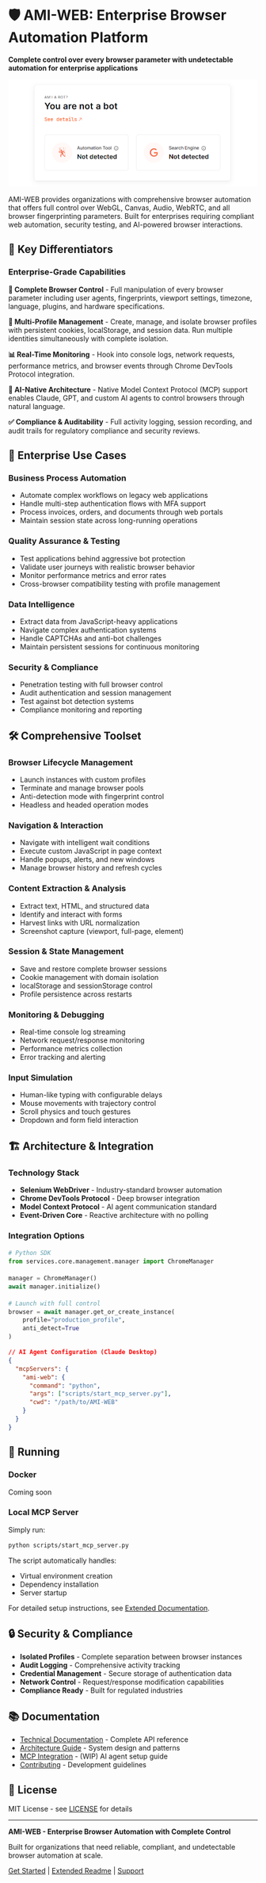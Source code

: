 # 🛡️ AMI-WEB: Enterprise Browser Automation Platform

**Complete control over every browser parameter with undetectable automation for enterprise applications**

![](res/notbot.png)

AMI-WEB provides organizations with comprehensive browser automation that offers full control over WebGL, Canvas, Audio, WebRTC, and all browser fingerprinting parameters. Built for enterprises requiring compliant web automation, security testing, and AI-powered browser interactions.

## 🎯 Key Differentiators

### Enterprise-Grade Capabilities

**🔐 Complete Browser Control** - Full manipulation of every browser parameter including user agents, fingerprints, viewport settings, timezone, language, plugins, and hardware specifications.

**🏢 Multi-Profile Management** - Create, manage, and isolate browser profiles with persistent cookies, localStorage, and session data. Run multiple identities simultaneously with complete isolation.

**📊 Real-Time Monitoring** - Hook into console logs, network requests, performance metrics, and browser events through Chrome DevTools Protocol integration.

**🤖 AI-Native Architecture** - Native Model Context Protocol (MCP) support enables Claude, GPT, and custom AI agents to control browsers through natural language.

**✅ Compliance & Auditability** - Full activity logging, session recording, and audit trails for regulatory compliance and security reviews.

## 💼 Enterprise Use Cases

### Business Process Automation
- Automate complex workflows on legacy web applications
- Handle multi-step authentication flows with MFA support
- Process invoices, orders, and documents through web portals
- Maintain session state across long-running operations

### Quality Assurance & Testing
- Test applications behind aggressive bot protection
- Validate user journeys with realistic browser behavior
- Monitor performance metrics and error rates
- Cross-browser compatibility testing with profile management

### Data Intelligence
- Extract data from JavaScript-heavy applications
- Navigate complex authentication systems
- Handle CAPTCHAs and anti-bot challenges
- Maintain persistent sessions for continuous monitoring

### Security & Compliance
- Penetration testing with full browser control
- Audit authentication and session management
- Test against bot detection systems
- Compliance monitoring and reporting

## 🛠️ Comprehensive Toolset

### Browser Lifecycle Management
- Launch instances with custom profiles
- Terminate and manage browser pools
- Anti-detection mode with fingerprint control
- Headless and headed operation modes

### Navigation & Interaction
- Navigate with intelligent wait conditions
- Execute custom JavaScript in page context
- Handle popups, alerts, and new windows
- Manage browser history and refresh cycles

### Content Extraction & Analysis
- Extract text, HTML, and structured data
- Identify and interact with forms
- Harvest links with URL normalization
- Screenshot capture (viewport, full-page, element)

### Session & State Management
- Save and restore complete browser sessions
- Cookie management with domain isolation
- localStorage and sessionStorage control
- Profile persistence across restarts

### Monitoring & Debugging
- Real-time console log streaming
- Network request/response monitoring
- Performance metrics collection
- Error tracking and alerting

### Input Simulation
- Human-like typing with configurable delays
- Mouse movements with trajectory control
- Scroll physics and touch gestures
- Dropdown and form field interaction

## 🏗️ Architecture & Integration

### Technology Stack
- **Selenium WebDriver** - Industry-standard browser automation
- **Chrome DevTools Protocol** - Deep browser integration
- **Model Context Protocol** - AI agent communication standard
- **Event-Driven Core** - Reactive architecture with no polling

### Integration Options

```python
# Python SDK
from services.core.management.manager import ChromeManager

manager = ChromeManager()
await manager.initialize()

# Launch with full control
browser = await manager.get_or_create_instance(
    profile="production_profile",
    anti_detect=True
)
```

```json
// AI Agent Configuration (Claude Desktop)
{
  "mcpServers": {
    "ami-web": {
      "command": "python",
      "args": ["scripts/start_mcp_server.py"],
      "cwd": "/path/to/AMI-WEB"
    }
  }
}
```

## 🚀 Running

### Docker
Coming soon

### Local MCP Server
Simply run:
```bash
python scripts/start_mcp_server.py
```

The script automatically handles:
- Virtual environment creation
- Dependency installation
- Server startup

For detailed setup instructions, see [Extended Documentation](docs/README_EXTENDED.md#installation--setup).

## 🔒 Security & Compliance

- **Isolated Profiles** - Complete separation between browser instances
- **Audit Logging** - Comprehensive activity tracking
- **Credential Management** - Secure storage of authentication data
- **Network Control** - Request/response modification capabilities
- **Compliance Ready** - Built for regulated industries

## 📚 Documentation

- [Technical Documentation](docs/README_EXTENDED.md) - Complete API reference
- [Architecture Guide](docs/ARCHITECTURE.md) - System design and patterns
- [MCP Integration](docs/MCP.md) - (WIP) AI agent setup guide
- [Contributing](CONTRIBUTING.md) - Development guidelines

## 📄 License

MIT License - see [LICENSE](LICENSE) for details

---

**AMI-WEB - Enterprise Browser Automation with Complete Control**

Built for organizations that need reliable, compliant, and undetectable browser automation at scale.

[Get Started](https://github.com/Independent-AI-Labs/AMI-WEB) | [Extended Readme](docs/README_EXTENDED.md) | [Support](https://github.com/Independent-AI-Labs/AMI-WEB/issues)